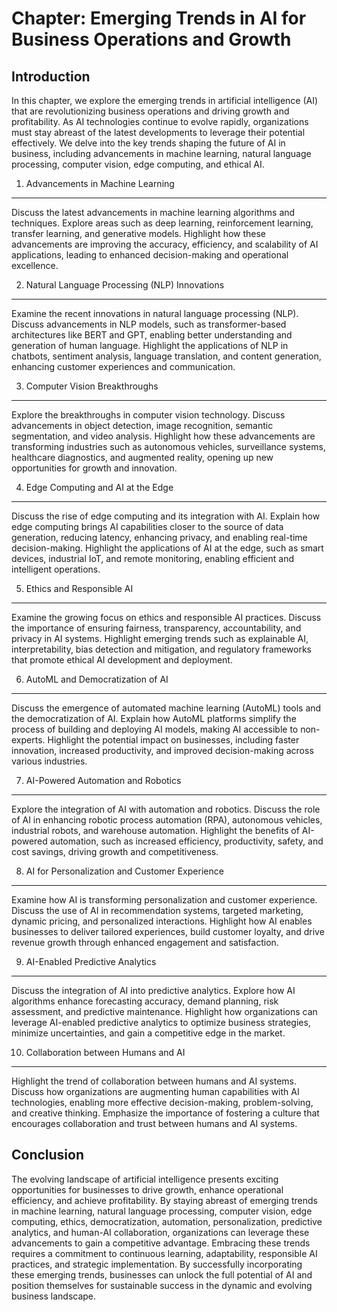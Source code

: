 Chapter: Emerging Trends in AI for Business Operations and Growth
=================================================================

Introduction
------------

In this chapter, we explore the emerging trends in artificial intelligence (AI) that are revolutionizing business operations and driving growth and profitability. As AI technologies continue to evolve rapidly, organizations must stay abreast of the latest developments to leverage their potential effectively. We delve into the key trends shaping the future of AI in business, including advancements in machine learning, natural language processing, computer vision, edge computing, and ethical AI.

1. Advancements in Machine Learning
-----------------------------------

Discuss the latest advancements in machine learning algorithms and techniques. Explore areas such as deep learning, reinforcement learning, transfer learning, and generative models. Highlight how these advancements are improving the accuracy, efficiency, and scalability of AI applications, leading to enhanced decision-making and operational excellence.

2. Natural Language Processing (NLP) Innovations
------------------------------------------------

Examine the recent innovations in natural language processing (NLP). Discuss advancements in NLP models, such as transformer-based architectures like BERT and GPT, enabling better understanding and generation of human language. Highlight the applications of NLP in chatbots, sentiment analysis, language translation, and content generation, enhancing customer experiences and communication.

3. Computer Vision Breakthroughs
--------------------------------

Explore the breakthroughs in computer vision technology. Discuss advancements in object detection, image recognition, semantic segmentation, and video analysis. Highlight how these advancements are transforming industries such as autonomous vehicles, surveillance systems, healthcare diagnostics, and augmented reality, opening up new opportunities for growth and innovation.

4. Edge Computing and AI at the Edge
------------------------------------

Discuss the rise of edge computing and its integration with AI. Explain how edge computing brings AI capabilities closer to the source of data generation, reducing latency, enhancing privacy, and enabling real-time decision-making. Highlight the applications of AI at the edge, such as smart devices, industrial IoT, and remote monitoring, enabling efficient and intelligent operations.

5. Ethics and Responsible AI
----------------------------

Examine the growing focus on ethics and responsible AI practices. Discuss the importance of ensuring fairness, transparency, accountability, and privacy in AI systems. Highlight emerging trends such as explainable AI, interpretability, bias detection and mitigation, and regulatory frameworks that promote ethical AI development and deployment.

6. AutoML and Democratization of AI
-----------------------------------

Discuss the emergence of automated machine learning (AutoML) tools and the democratization of AI. Explain how AutoML platforms simplify the process of building and deploying AI models, making AI accessible to non-experts. Highlight the potential impact on businesses, including faster innovation, increased productivity, and improved decision-making across various industries.

7. AI-Powered Automation and Robotics
-------------------------------------

Explore the integration of AI with automation and robotics. Discuss the role of AI in enhancing robotic process automation (RPA), autonomous vehicles, industrial robots, and warehouse automation. Highlight the benefits of AI-powered automation, such as increased efficiency, productivity, safety, and cost savings, driving growth and competitiveness.

8. AI for Personalization and Customer Experience
-------------------------------------------------

Examine how AI is transforming personalization and customer experience. Discuss the use of AI in recommendation systems, targeted marketing, dynamic pricing, and personalized interactions. Highlight how AI enables businesses to deliver tailored experiences, build customer loyalty, and drive revenue growth through enhanced engagement and satisfaction.

9. AI-Enabled Predictive Analytics
----------------------------------

Discuss the integration of AI into predictive analytics. Explore how AI algorithms enhance forecasting accuracy, demand planning, risk assessment, and predictive maintenance. Highlight how organizations can leverage AI-enabled predictive analytics to optimize business strategies, minimize uncertainties, and gain a competitive edge in the market.

10. Collaboration between Humans and AI
---------------------------------------

Highlight the trend of collaboration between humans and AI systems. Discuss how organizations are augmenting human capabilities with AI technologies, enabling more effective decision-making, problem-solving, and creative thinking. Emphasize the importance of fostering a culture that encourages collaboration and trust between humans and AI systems.

Conclusion
----------

The evolving landscape of artificial intelligence presents exciting opportunities for businesses to drive growth, enhance operational efficiency, and achieve profitability. By staying abreast of emerging trends in machine learning, natural language processing, computer vision, edge computing, ethics, democratization, automation, personalization, predictive analytics, and human-AI collaboration, organizations can leverage these advancements to gain a competitive advantage. Embracing these trends requires a commitment to continuous learning, adaptability, responsible AI practices, and strategic implementation. By successfully incorporating these emerging trends, businesses can unlock the full potential of AI and position themselves for sustainable success in the dynamic and evolving business landscape.

